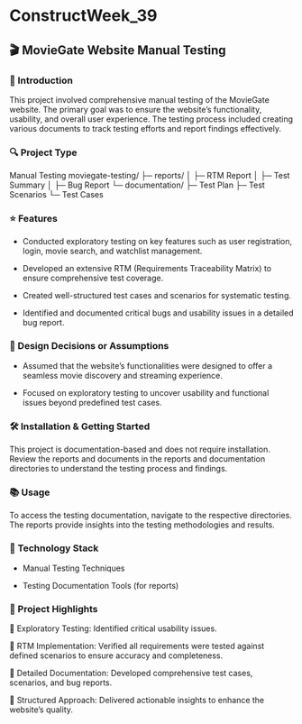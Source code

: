 # ConstructWeek_39
## 🎬 MovieGate Website Manual Testing
### 📝 Introduction

This project involved comprehensive manual testing of the MovieGate website. The primary goal was to ensure the website’s functionality, usability, and overall user experience. The testing process included creating various documents to track testing efforts and report findings effectively.
### 🔍 Project Type

Manual Testing
moviegate-testing/
├─ reports/
│  ├─ RTM Report
│  ├─ Test Summary
│  ├─ Bug Report
└─ documentation/
   ├─ Test Plan
   ├─ Test Scenarios
   └─ Test Cases
 ###  ⭐ Features

- Conducted exploratory testing on key features such as user registration, login, movie search, and watchlist management.

- Developed an extensive RTM (Requirements Traceability Matrix) to ensure comprehensive test coverage.

- Created well-structured test cases and scenarios for systematic testing.

- Identified and documented critical bugs and usability issues in a detailed bug report.
### 🎯 Design Decisions or Assumptions

- Assumed that the website’s functionalities were designed to offer a seamless movie discovery and streaming experience.

- Focused on exploratory testing to uncover usability and functional issues beyond predefined test cases.
### 🛠️ Installation & Getting Started

This project is documentation-based and does not require installation. Review the reports and documents in the reports and documentation directories to understand the testing process and findings.

### 📚 Usage

To access the testing documentation, navigate to the respective directories. The reports provide insights into the testing methodologies and results.
### 🔧 Technology Stack

- Manual Testing Techniques

- Testing Documentation Tools (for reports)
### 🚀 Project Highlights

📌 Exploratory Testing: Identified critical usability issues.

📌 RTM Implementation: Verified all requirements were tested against defined scenarios to ensure accuracy and completeness.

📌 Detailed Documentation: Developed comprehensive test cases, scenarios, and bug reports.

📌 Structured Approach: Delivered actionable insights to enhance the website’s quality.

